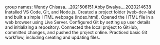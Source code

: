 group names:
Wendy Chisasa....2021506151
Abby Bwalya....2020214638
Installed VS Code, Git, and Node.js.
Created a project folder (web-dev-lab) and built a simple HTML webpage (index.html).
Opened the HTML file in a web browser using Live Server.
Configured Git by setting up user details and initializing a repository.
Connected the local project to GitHub, committed changes, and pushed the project online.
Practiced basic Git workflow, including creating and updating files.

